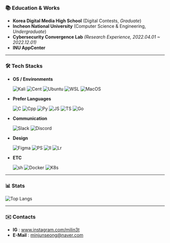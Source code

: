 ### 📚 Education & Works
- **Korea Digital Media High School** (Digital Contests, _Graduate_)
- **Incheon National University** (Computer Science & Engineering, _Undergraduate_)
- **Cybersecurity Convergence Lab** _(Research Experience, 2022.04.01 ~ 2022.12.01)_
- **INU AppCenter**

- - -
### 🛠 Tech Stacks
- **OS / Environments**

  ![Kali](https://img.shields.io/badge/Kali_Linux-557C94?style=for-the-badge&logo=kali-linux&logoColor=white)
  ![Cent](https://img.shields.io/badge/Cent%20OS-262577?style=for-the-badge&logo=CentOS&logoColor=white)
  ![Ubuntu](https://img.shields.io/badge/Ubuntu-E95420?style=for-the-badge&logo=ubuntu&logoColor=white)
  ![WSL](https://img.shields.io/badge/WSL-0a97f5?style=for-the-badge&logo=linux&logoColor=white)
  ![MacOS](https://img.shields.io/badge/mac%20os-000000?style=for-the-badge&logo=apple&logoColor=white)

- **Prefer Languages**

  ![C](https://img.shields.io/badge/C-00599C?style=for-the-badge&logo=c&logoColor=white)
  ![Cpp](https://img.shields.io/badge/C%2B%2B-00599C?style=for-the-badge&logo=c%2B%2B&logoColor=white)
  ![Py](https://img.shields.io/badge/Python-14354C?style=for-the-badge&logo=python&logoColor=white)
  ![JS](https://img.shields.io/badge/JavaScript-F7DF1E?style=for-the-badge&logo=JavaScript&logoColor=white)
  ![TS](https://img.shields.io/badge/TypeScript-007ACC?style=for-the-badge&logo=typescript&logoColor=white)
  ![Go](https://img.shields.io/badge/Go-00ADD8?style=for-the-badge&logo=go&logoColor=white)

- **Communication**

  ![Slack](https://img.shields.io/badge/Slack-4A154B?style=for-the-badge&logo=slack&logoColor=white)
  ![Discord](https://img.shields.io/badge/Discord-7289DA?style=for-the-badge&logo=discord&logoColor=white)

- **Design**

  ![Figma](https://img.shields.io/badge/Figma-F24E1E?style=for-the-badge&logo=figma&logoColor=white)
  ![PS](https://img.shields.io/badge/Adobe%20Photoshop-31A8FF?style=for-the-badge&logo=Adobe%20Photoshop&logoColor=black)
  ![Il](https://img.shields.io/badge/Adobe%20Illustrator-FF9A00?style=for-the-badge&logo=adobe%20illustrator&logoColor=white)
  ![Lr](https://img.shields.io/badge/Adobe%20Lightroom-31A8FF?style=for-the-badge&logo=Adobe%20Lightroom&logoColor=white)

- **ETC**

  ![sh](https://img.shields.io/badge/Shell_Script-121011?style=for-the-badge&logo=gnu-bash&logoColor=white)
  ![Docker](https://img.shields.io/badge/docker-%230db7ed.svg?style=for-the-badge&logo=docker&logoColor=white)
  ![K8s](https://img.shields.io/badge/kubernetes-%23326ce5.svg?style=for-the-badge&logo=kubernetes&logoColor=white)


- - -
### 📊 Stats
  ![Top Langs](https://github-readme-stats.vercel.app/api/top-langs/?username=milin3t&layout=compact)


- - -
### ✉️ Contacts
- **IG** : www.instagram.com/milin3t
- **E-Mail** : minjunseong@naver.com
